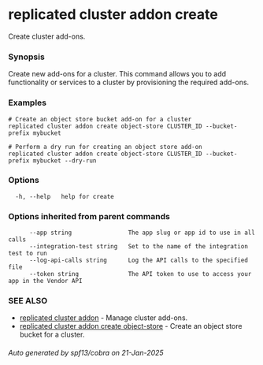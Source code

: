 # replicated cluster addon create

Create cluster add-ons.

### Synopsis

Create new add-ons for a cluster. This command allows you to add functionality or services to a cluster by provisioning the required add-ons.

### Examples

```
# Create an object store bucket add-on for a cluster
replicated cluster addon create object-store CLUSTER_ID --bucket-prefix mybucket

# Perform a dry run for creating an object store add-on
replicated cluster addon create object-store CLUSTER_ID --bucket-prefix mybucket --dry-run
```

### Options

```
  -h, --help   help for create
```

### Options inherited from parent commands

```
      --app string                The app slug or app id to use in all calls
      --integration-test string   Set to the name of the integration test to run
      --log-api-calls string      Log the API calls to the specified file
      --token string              The API token to use to access your app in the Vendor API
```

### SEE ALSO

* [replicated cluster addon](replicated_cluster_addon.md)	 - Manage cluster add-ons.
* [replicated cluster addon create object-store](replicated_cluster_addon_create_object-store.md)	 - Create an object store bucket for a cluster.

###### Auto generated by spf13/cobra on 21-Jan-2025
